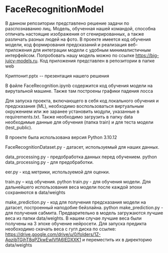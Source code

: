 <h1>FaceRecognitionModel</h1>

В данном репозитории представлено решение задачи по разспознаванию лиц. Модель, обученная нашей командой, способна отличать настоящие изображения от сгенирированных, а также различать разных людей на фото. В проекте имеется код обучения модели, код формирования предсказаний и реализация веб-приложения для интеграции модели с удобным минималистичным интерфейсом. Попробовать нашу модель можно по ссылке https://big-juicy-models.ru. Код приложения представлен в репозитории в папке web

Криптонит.pptx -- презентация нашего решения

В файле FaceRecognition.ipynb содержится код обучения модели на вирутальной машине. Также там построены графики падения лосса

Для запуска проекта, включающего в себя код локального обучения и предсказания (ML), необходимо воспользоваться виртуальным окружением или же заранее установить модули, указанные в requirements.txt. Также необходимо загрузить в папку data необходимые данные для обучения (папка train) и для теста модели (test_public).

В проекте была использована версия Python 3.10.12

FaceRecognitionDataset.py - датасет, используемый для наших данных.

data_processing.py - предобработка данных перед обучением. python data_processing.py - для предобработки.

eer.py - код метрики, используемой для оценки.

train.py – код обучения. python train.py - для обучения модели. Для дальнейшего использования веса модели после каждой эпохи сохраняются в data/weights

make_prediction.py - код для получения предсказания модели на датасет, построенный наподобие бейзлайна. python make_prediction.py - для получения сабмита. Предварительно в модель загружаются лучшие веса из папки data/weights. В нашем случае лучшие веса были получены на 3 эпохе обучение нейросети. Для запуска предикта необоходимо скачать веса с гугл диска по ссылке: https://drive.google.com/drive/u/0/folders/1Z-ApzjbTGjhT8qPZkwEwIVfA6IEDXXK1 и переместить их в директорию data/weights

